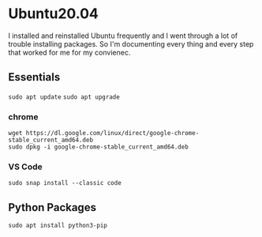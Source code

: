 # Ubuntu20.04
I installed and reinstalled Ubuntu frequently and I went through a lot of trouble installing packages. So I'm documenting every thing and every step that worked for me for my convienec.

## Essentials
`sudo apt update`
`sudo apt upgrade`

### chrome 
```
wget https://dl.google.com/linux/direct/google-chrome-stable_current_amd64.deb
sudo dpkg -i google-chrome-stable_current_amd64.deb
```

### VS Code
`sudo snap install --classic code `


## Python Packages
`sudo apt install python3-pip`
